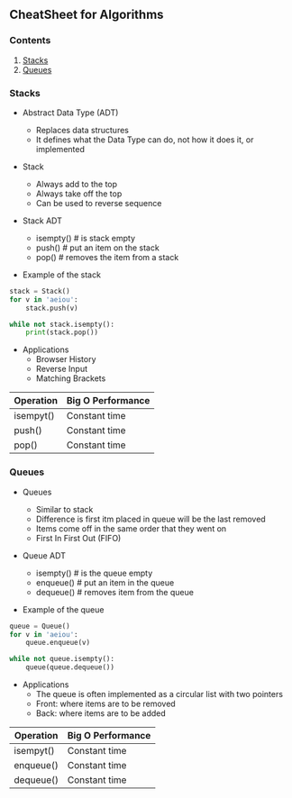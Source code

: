 ## CheatSheet for Algorithms 

### Contents
1. [Stacks](#Stacks)
2. [Queues](#Queues)

### Stacks

* Abstract Data Type (ADT)
  * Replaces data structures
  * It defines what the Data Type can do, not how it does it, or implemented

* Stack
  * Always add to the top
  * Always take off the top
  * Can be used to reverse sequence

* Stack ADT
  * isempty() # is stack empty
  * push()    # put an item on the stack
  * pop()     # removes the item from a stack

* Example of the stack

```python
stack = Stack()
for v in 'aeiou':
    stack.push(v)

while not stack.isempty():
    print(stack.pop())
```

* Applications
  * Browser History
  * Reverse Input
  * Matching Brackets

Operation | Big O Performance
------------ | -------------
isempyt() | Constant time
push() | Constant time
pop() | Constant time


### Queues

* Queues
  * Similar to stack
  * Difference is first itm placed in queue will be the last removed
  * Items come off in the same order that they went on
  * First In First Out (FIFO)

* Queue ADT
  * isempty() # is the queue empty
  * enqueue() # put an item in the queue
  * dequeue() # removes item from the queue

* Example of the queue

```python
queue = Queue()
for v in 'aeiou':
    queue.enqueue(v)

while not queue.isempty():
    queue(queue.dequeue())
```

* Applications
  * The queue is often implemented as a circular list with two pointers
  * Front: where items are to be removed
  * Back: where items are to be added

Operation | Big O Performance
------------ | -------------
isempyt() | Constant time
enqueue() | Constant time
dequeue() | Constant time

